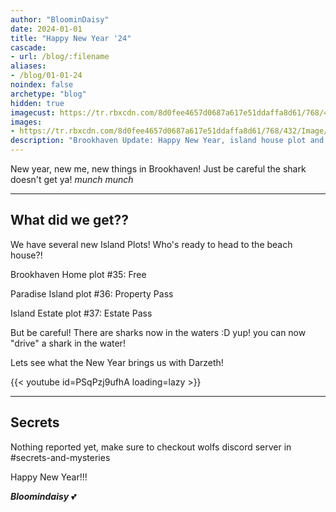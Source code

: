 ```yaml
---
author: "BloominDaisy"
date: 2024-01-01
title: "Happy New Year '24"
cascade:
- url: /blog/:filename
aliases:
- /blog/01-01-24
noindex: false
archetype: "blog"
hidden: true
imagecust: https://tr.rbxcdn.com/8d0fee4657d0687a617e51ddaffa8d61/768/432/Image/Png
images:
- https://tr.rbxcdn.com/8d0fee4657d0687a617e51ddaffa8d61/768/432/Image/Png
description: "Brookhaven Update: Happy New Year, island house plot and sharks!"
---
```


New year, new me, new things in Brookhaven! Just be careful the shark doesn't get ya! _munch munch_

---

## What did we get??

We have several new Island Plots!  Who's ready to head to the beach house?!


Brookhaven Home plot #35: Free

Paradise Island plot #36: Property Pass

Island Estate plot #37: Estate Pass

But be careful! There are sharks now in the waters :D yup! you can now "drive" a shark in the water!


Lets see what the New Year brings us with Darzeth!

{{< youtube id=PSqPzj9ufhA loading=lazy >}}

---


## Secrets

Nothing reported yet, make sure to checkout wolfs discord server in #secrets-and-mysteries 

Happy New Year!!!

_**Bloomindaisy**_ <span class="nowrap"><span class="emojify">💕</span>